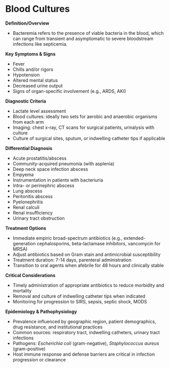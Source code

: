 # Blood Cultures

**Definition/Overview**
- Bacteremia refers to the presence of viable bacteria in the blood, which can range from transient and asymptomatic to severe bloodstream infections like septicemia.

**Key Symptoms & Signs**
- Fever
- Chills and/or rigors
- Hypotension
- Altered mental status
- Decreased urine output
- Signs of organ-specific involvement (e.g., ARDS, AKI)

**Diagnostic Criteria**
- Lactate level assessment
- Blood cultures: ideally two sets for aerobic and anaerobic organisms from each arm
- Imaging: chest x-ray, CT scans for surgical patients, urinalysis with culture
- Culture of surgical sites, sputum, or indwelling catheter tips if applicable

**Differential Diagnosis**
- Acute prostatitis/abscess
- Community-acquired pneumonia (with asplenia)
- Deep neck space infection abscess
- Empyema
- Instrumentation in patients with bacteriuria
- Intra- or perinephric abscess
- Lung abscess
- Peritonitis abscess
- Pyelonephritis
- Renal calculi
- Renal insufficiency
- Urinary tract obstruction

**Treatment Options**
- Immediate empiric broad-spectrum antibiotics (e.g., extended-generation cephalosporins, beta-lactamase inhibitors, vancomycin for MRSA)
- Adjust antibiotics based on Gram stain and antimicrobial susceptibility
- Treatment duration: 7-14 days, parenteral administration
- Transition to oral agents when afebrile for 48 hours and clinically stable

**Critical Considerations**
- Timely administration of appropriate antibiotics to reduce morbidity and mortality
- Removal and culture of indwelling catheter tips when indicated
- Monitoring for progression to SIRS, sepsis, septic shock, MODS

**Epidemiology & Pathophysiology**
- Prevalence influenced by geographic region, patient demographics, drug resistance, and institutional practices
- Common sources: respiratory tract, indwelling catheters, urinary tract infections
- Pathogens: _Escherichia coli_ (gram-negative), _Staphylococcus aureus_ (gram-positive)
- Host immune response and defense barriers are critical in infection progression or clearance